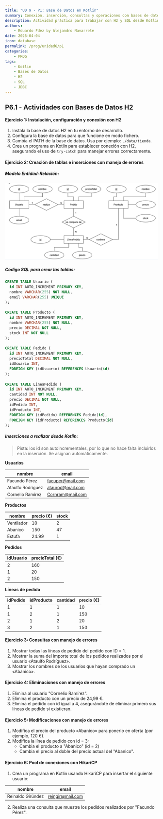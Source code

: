 ```yaml
---
title: "UD 9 - P1: Base de Datos en Kotlin"
summary: Conexión, inserción, consultas y operaciones con bases de datos H2 en Kotlin.
description: Actividad práctica para trabajar con H2 y SQL desde Kotlin.
authors:
    - Eduardo Fdez by Alejandro Navarrete
date: 2025-04-04
icon: database
permalink: /prog/unidad6/p1
categories:
    - PROG
tags:
    - Kotlin
    - Bases de Datos
    - H2
    - SQL
    - JDBC
---
```

## P6.1 - Actividades con Bases de Datos H2

#### **Ejercicio 1: Instalación, configuración y conexión con H2**

1. Instala la base de datos H2 en tu entorno de desarrollo.
2. Configura la base de datos para que funcione en modo fichero.
3. Cambia el PATH de la base de datos. Usa por ejemplo: `./data/tienda`.
4. Crea un programa en Kotlin para establecer conexión con H2, asegurando el uso de `try-catch` para manejar errores correctamente.

#### **Ejercicio 2: Creación de tablas e inserciones con manejo de errores**

##### Modelo Entidad-Relación: 

![img.png](img.png)

##### Código SQL para crear las tablas:

```sql
CREATE TABLE Usuario (
  id INT AUTO_INCREMENT PRIMARY KEY,
  nombre VARCHAR(255) NOT NULL,
  email VARCHAR(255) UNIQUE
);

CREATE TABLE Producto (
  id INT AUTO_INCREMENT PRIMARY KEY,
  nombre VARCHAR(255) NOT NULL,
  precio DECIMAL NOT NULL,
  stock INT NOT NULL
);

CREATE TABLE Pedido (
  id INT AUTO_INCREMENT PRIMARY KEY,
  precioTotal DECIMAL NOT NULL,
  idUsuario INT,
  FOREIGN KEY (idUsuario) REFERENCES Usuario(id)
);

CREATE TABLE LineaPedido (
  id INT AUTO_INCREMENT PRIMARY KEY,
  cantidad INT NOT NULL,
  precio DECIMAL NOT NULL,
  idPedido INT,
  idProducto INT,
  FOREIGN KEY (idPedido) REFERENCES Pedido(id),
  FOREIGN KEY (idProducto) REFERENCES Producto(id)
);
```

##### Inserciones a realizar desde Kotlin:

> Pista: los id son autoincrementales, por lo que no hace falta incluirlos en la inserción. Se asignan automáticamente.

**Usuarios**


| nombre             | email            |
| ------------------ | ---------------- |
| Facundo Pérez     | facuper@mail.com |
| Ataulfo Rodríguez | ataurod@mail.com |
| Cornelio Ramírez  | Cornram@mail.com |

**Productos**


| nombre     | precio (€) | stock |
| ---------- | ----------- | ----- |
| Ventilador | 10          | 2     |
| Abanico    | 150         | 47    |
| Estufa     | 24.99       | 1     |

**Pedidos**


| idUsuario | precioTotal (€) |
| --------- | ---------------- |
| 2         | 160              |
| 1         | 20               |
| 2         | 150              |

**Líneas de pedido**


| idPedido | idProducto | cantidad | precio (€) |
| -------- | ---------- | -------- | ----------- |
| 1        | 1          | 1        | 10          |
| 1        | 2          | 1        | 150         |
| 2        | 1          | 2        | 20          |
| 3        | 2          | 1        | 150         |

#### **Ejercicio 3: Consultas con manejo de errores**

1. Mostrar todas las líneas de pedido del pedido con ID = 1.
2. Mostrar la suma del importe total de los pedidos realizados por el usuario «Ataulfo Rodríguez».
3. Mostrar los nombres de los usuarios que hayan comprado un «Abanico».

#### **Ejercicio 4: Eliminaciones con manejo de errores**

1. Elimina al usuario "Cornelio Ramírez".
2. Elimina el producto con un precio de 24,99 €.
3. Elimina el pedido con id igual a 4, asegurándote de eliminar primero sus líneas de pedido si existieran.

#### **Ejercicio 5: Modificaciones con manejo de errores**

1. Modifica el precio del producto «Abanico» para ponerlo en oferta (por ejemplo, 120 €).
2. Modifica la línea de pedido con id = 3:
   - Cambia el producto a "Abanico" (id = 2)
   - Cambia el precio al doble del precio actual del "Abanico".

#### **Ejercicio 6: Pool de conexiones con HikariCP**

1. Crea un programa en Kotlin usando HikariCP para insertar el siguiente usuario:


| nombre             | email            |
| ------------------ | ---------------- |
| Reinaldo Girúndez | reingir@mail.com |

2. Realiza una consulta que muestre los pedidos realizados por "Facundo Pérez".

